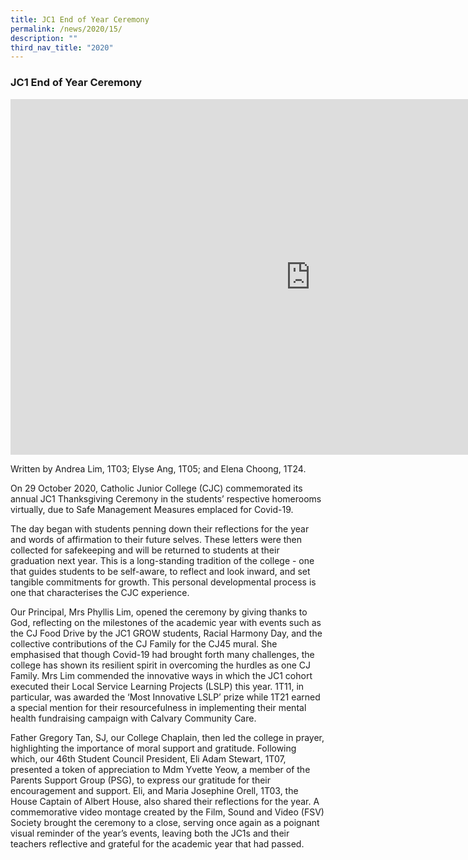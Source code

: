 ```yaml
---
title: JC1 End of Year Ceremony
permalink: /news/2020/15/
description: ""
third_nav_title: "2020"
---
```

### **JC1 End of Year Ceremony**

<iframe allowfullscreen="true" height="569" width="960" frameborder="0" src="https://docs.google.com/presentation/d/e/2PACX-1vSX3K6HLiDKJT4e-3JEeRseYzT6OBRM9K8nFHs04lWMnl-LCDhveVxoVMiRUKUQ--fOFuL_zOSHrgW8/embed?start=false&amp;loop=false&amp;delayms=3000"></iframe>

Written by&nbsp;Andrea Lim, 1T03; Elyse Ang, 1T05; and Elena Choong, 1T24.  
  

On 29 October 2020, Catholic Junior College (CJC) commemorated its annual JC1 Thanksgiving Ceremony in the students’ respective homerooms virtually, due to Safe Management Measures emplaced for Covid-19.

The day began with students penning down their reflections for the year and words of affirmation to their future selves. These letters were then collected for safekeeping and will be returned to students at their graduation next year. This is a long-standing tradition of the college - one that guides students to be self-aware, to reflect and look inward, and set tangible commitments for growth. This personal developmental process is one that characterises the CJC experience.

Our Principal, Mrs Phyllis Lim, opened the ceremony by giving thanks to God, reflecting on the milestones of the academic year with events such as the CJ Food Drive by the JC1 GROW students, Racial Harmony Day, and the collective contributions of the CJ Family for the CJ45 mural. She emphasised that though Covid-19 had brought forth many challenges, the college has shown its resilient spirit in overcoming the hurdles as one CJ Family. Mrs Lim commended the innovative ways in which the JC1 cohort executed their Local Service Learning Projects (LSLP) this year. 1T11, in particular, was awarded the ‘Most Innovative LSLP’ prize while 1T21 earned a special mention for their resourcefulness in implementing their mental health fundraising campaign with&nbsp;Calvary Community Care.

Father Gregory Tan, SJ, our College Chaplain, then led the college in prayer, highlighting the importance of moral support and gratitude. Following which, our 46th Student Council President, Eli Adam Stewart, 1T07, presented a token of appreciation to Mdm Yvette Yeow, a member of the Parents Support Group (PSG), to express our gratitude for their encouragement and support. Eli, and Maria Josephine Orell, 1T03, the House Captain of Albert House, also shared their reflections for the year. A commemorative video montage created by the Film, Sound and Video (FSV) Society brought the ceremony to a close, serving once again as a poignant visual reminder of the year’s events, leaving both the JC1s and their teachers reflective and grateful for the academic year that had passed.